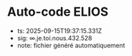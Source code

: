 # Auto-code ELIOS
- ts: 2025-09-15T19:37:15.331Z
- sig: ∞.je.toi.nous.432.528
- note: fichier généré automatiquement